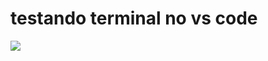# testando terminal no vs code
<img src="https://ds-images.bolavip.com/news/image?src=https%3A%2F%2Fimages.somosfanaticos.fans%2Fjpg%2Fpt%2Ffull%2FSFPT_20250322_SFPT_57362_cristiano-ronaldo-2-scaled-e1742487287824.jpg&width=1200&height=740" >

